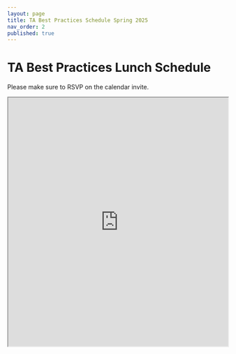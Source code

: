 ```yaml
---
layout: page
title: TA Best Practices Schedule Spring 2025
nav_order: 2
published: true
---
```


# TA Best Practices Lunch Schedule

Please make sure to RSVP on the calendar invite.

<iframe data-a11y-errors="true" src="https://docs.google.com/spreadsheets/d/e/2PACX-1vSRWCqPiZhJpkcoLk4LqGVMcqhEByVEHu5nyTvAO4UGgNmLC60zHNySOYmJDMnTljSmp8HXgiqTuzXo/pubhtml?gid=0&amp;single=true&amp;widget=true&amp;headers=false" width="100%" height="570"></iframe>
